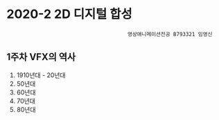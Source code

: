 2020-2 2D 디지털 합성
=============
                                           영상애니메이션전공 B793321 임영신 
1주차 VFX의 역사 
-------------

1. 1910년대 - 20년대 
2. 50년대
3. 60년대
4. 70년대
5. 80년대 
